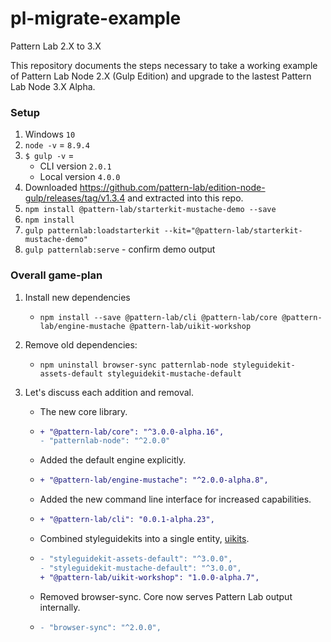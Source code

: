 # pl-migrate-example

Pattern Lab 2.X to 3.X

This repository documents the steps necessary to take a working example of Pattern Lab Node 2.X (Gulp Edition) and upgrade to the lastest Pattern Lab Node 3.X Alpha.

### Setup

1. Windows `10`
1. `node -v` = `8.9.4`
1. `$ gulp -v` =
   - CLI version `2.0.1`
   - Local version `4.0.0`
1. Downloaded https://github.com/pattern-lab/edition-node-gulp/releases/tag/v1.3.4 and extracted into this repo.
1. `npm install @pattern-lab/starterkit-mustache-demo --save`
1. `npm install`
1. `gulp patternlab:loadstarterkit --kit="@pattern-lab/starterkit-mustache-demo"`
1. `gulp patternlab:serve` - confirm demo output

### Overall game-plan

1. Install new dependencies

   - `npm install --save @pattern-lab/cli @pattern-lab/core @pattern-lab/engine-mustache @pattern-lab/uikit-workshop`

1. Remove old dependencies:

   - `npm uninstall browser-sync patternlab-node styleguidekit-assets-default styleguidekit-mustache-default`

1. Let's discuss each addition and removal.
   - The new core library.
   - ```diff
     + "@pattern-lab/core": "^3.0.0-alpha.16",
     - "patternlab-node": "^2.0.0"
     ```
   - Added the default engine explicitly.
   - ```diff
     + "@pattern-lab/engine-mustache": "^2.0.0-alpha.8",
     ```
   - Added the new command line interface for increased capabilities.
   - ```diff
     + "@pattern-lab/cli": "0.0.1-alpha.23",
     ```
   - Combined styleguidekits into a single entity, [uikits](https://github.com/pattern-lab/patternlab-node/pull/840).
   - ```diff
     - "styleguidekit-assets-default": "^3.0.0",
     - "styleguidekit-mustache-default": "^3.0.0",
     + "@pattern-lab/uikit-workshop": "1.0.0-alpha.7",
     ```
   - Removed browser-sync. Core now serves Pattern Lab output internally.
   - ```diff
     - "browser-sync": "^2.0.0",
     ```
